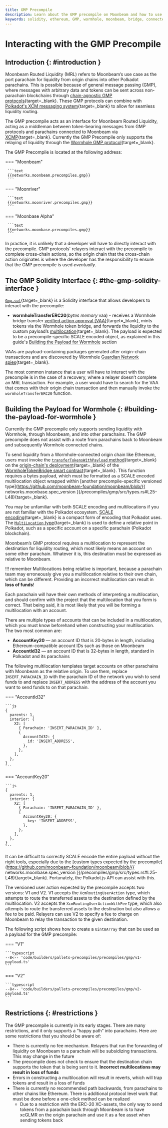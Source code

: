 ```yaml
---
title: GMP Precompile
description: Learn about the GMP precompile on Moonbeam and how to use it with the Moonbeam Routed Liquidity program provided by bridges like Wormhole.
keywords: solidity, ethereum, GMP, wormhole, moonbeam, bridge, connected, contracts, MRL
---
```


# Interacting with the GMP Precompile

## Introduction {: #introduction }

Moonbeam Routed Liquidity (MRL) refers to Moonbeam’s use case as the port parachain for liquidity from origin chains into other Polkadot parachains. This is possible because of general message passing (GMP), where messages with arbitrary data and tokens can be sent across non-parachain blockchains through [chain-agnostic GMP protocols](/builders/interoperability/protocols){target=\_blank}. These GMP protocols can combine with [Polkadot's XCM messaging system](/builders/interoperability/xcm/overview){target=\_blank} to allow for seamless liquidity routing.  

The GMP precompile acts as an interface for Moonbeam Routed Liquidity, acting as a middleman between token-bearing messages from GMP protocols and parachains connected to Moonbeam via [XCMP](/builders/interoperability/xcm/overview/#xcm-transport-protocols){target=\_blank}. Currently the GMP Precompile only supports the relaying of liquidity through the [Wormhole GMP protocol](/builders/interoperability/protocols/wormhole){target=\_blank}.  

The GMP Precompile is located at the following address:  

=== "Moonbeam"

     ```text
     {{networks.moonbeam.precompiles.gmp}}
     ```

=== "Moonriver"

     ```text
     {{networks.moonriver.precompiles.gmp}}
     ```

=== "Moonbase Alpha"

     ```text
     {{networks.moonbase.precompiles.gmp}}
     ```

In practice, it is unlikely that a developer will have to directly interact with the precompile. GMP protocols' relayers interact with the precompile to complete cross-chain actions, so the origin chain that the cross-chain action originates is where the developer has the responsibility to ensure that the GMP precompile is used *eventually*.  

## The GMP Solidity Interface {: #the-gmp-solidity-interface }

[`Gmp.sol`](https://github.com/moonbeam-foundation/moonbeam/blob/master/precompiles/gmp/Gmp.sol){target=\_blank} is a Solidity interface that allows developers to interact with the precompile:  

- **wormholeTransferERC20**(*bytes memory* vaa) - receives a Wormhole bridge transfer [verified action approval (VAA)](https://docs.wormhole.com/wormhole/explore-wormhole/vaa){target=\_blank}, mints tokens via the Wormhole token bridge, and forwards the liquidity to the custom payload’s [multilocation](/builders/interoperability/xcm/core-concepts/multilocations){target=\_blank}. The payload is expected to be a precompile-specific SCALE encoded object, as explained in this guide's [Building the Payload for Wormhole](#building-the-payload-for-wormhole) section

VAAs are payload-containing packages generated after origin-chain transactions and are discovered by Wormhole [Guardian Network spies](https://docs.wormhole.com/wormhole/explore-wormhole/guardian){target=\_blank}.

The most common instance that a user will have to interact with the precompile is in the case of a recovery, where a relayer doesn’t complete an MRL transaction. For example, a user would have to search for the VAA that comes with their origin chain transaction and then manually invoke the `wormholeTransferERC20` function.

## Building the Payload for Wormhole {: #building-the-payload-for-wormhole }

Currently the GMP precompile only supports sending liquidity with Wormhole, through Moonbeam, and into other parachains. The GMP precompile does not assist with a route from parachains back to Moonbeam and subsequently Wormhole connected chains.  

To send liquidity from a Wormhole-connected origin chain like Ethereum, users must invoke the [`transferTokensWithPayload` method](https://docs.wormhole.com/wormhole/explore-wormhole/vaa#token--message){target=\_blank} on the [origin-chain's deployment](https://docs.wormhole.com/wormhole/explore-wormhole/core-contracts#token-bridge){target=\_blank} of the [WormholeTokenBridge smart contract](https://github.com/wormhole-foundation/wormhole/blob/main/ethereum/contracts/bridge/interfaces/ITokenBridge.sol){target=\_blank}. This function requires a bytes payload, which must be formatted as a SCALE encoded multilocation object wrapped within [another precompile-specific versioned type](https://github.com/moonbeam-foundation/moonbeam/blob/{{ networks.moonbase.spec_version }}/precompiles/gmp/src/types.rs#L25-L48){target=\_blank}.

You may be unfamiliar with both SCALE encoding and multilocations if you are not familiar with the Polkadot ecosystem. [SCALE encoding](https://docs.substrate.io/reference/scale-codec){target=\_blank} is a compact form of encoding that Polkadot uses. The [`MultiLocation` type](https://wiki.polkadot.network/docs/learn-xcvm){target=\_blank} is used to define a relative point in Polkadot, such as a specific account on a specific parachain (Polkadot blockchain).  

Moonbeam’s GMP protocol requires a multilocation to represent the destination for liquidity routing, which most likely means an account on some other parachain. Whatever it is, this destination must be expressed as relative to Moonbeam.  

!!! remember
    Multilocations being relative is important, because a parachain team may erroneously give you a multilocation relative to their own chain, which can be different. Providing an incorrect multilocation can result in **loss of funds**!

Each parachain will have their own methods of interpreting a multilocation, and should confirm with the project that the multilocation that you form is correct. That being said, it is most likely that you will be forming a multilocation with an account.

There are multiple types of accounts that can be included in a multilocation, which you must know beforehand when constructing your multilocation. The two most common are:

- **AccountKey20** — an account ID that is 20-bytes in length, including Ethereum-compatible account IDs such as those on Moonbeam
- **AccountId32** — an account ID that is 32-bytes in length, standard in Polkadot and its parachains

The following multilocation templates target accounts on other parachains with Moonbeam as the relative origin. To use them, replace `INSERT_PARACHAIN_ID` with the parachain ID of the network you wish to send funds to and replace `INSERT_ADDRESS` with the address of the account you want to send funds to on that parachain.  

=== "AccountId32"

    ```js
    {
      parents: 1,
      interior: {
        X2: [
          { Parachain: 'INSERT_PARACHAIN_ID' },
          {
            AccountId32: {
              id: 'INSERT_ADDRESS',
            },
          },
        ],
      },
    }
    ```

=== "AccountKey20"

    ```js
    {
      parents: 1,
      interior: {
        X2: [
          { Parachain: 'INSERT_PARACHAIN_ID' },
          {
            AccountKey20: {
              key: 'INSERT_ADDRESS',
            },
          },
        ],
      },
    }
    ```

It can be difficult to correctly SCALE encode the entire payload without the right tools, especially due to the [custom types expected by the precompile](https://github.com/moonbeam-foundation/moonbeam/blob/{{ networks.moonbase.spec_version }}/precompiles/gmp/src/types.rs#L25-L48){target=\_blank}. Fortunately, the Polkadot.js API can assist with this.

The versioned user action expected by the precompile accepts two versions: V1 and V2. V1 accepts the `XcmRoutingUserAction` type, which attempts to route the transferred assets to the destination defined by the multilocation. V2 accepts the `XcmRoutingUserActionWithFee` type, which also attempts to route the transferred assets to the destination but also allows a fee to be paid. Relayers can use V2 to specify a fee to charge on Moonbeam to relay the transaction to the given destination.

The following script shows how to create a `Uint8Array` that can be used as a payload for the GMP precompile:  

=== "V1"

    ```typescript
    --8<-- 'code/builders/pallets-precompiles/precompiles/gmp/v1-payload.ts'
    ```

=== "V2"

    ```typescript
    --8<-- 'code/builders/pallets-precompiles/precompiles/gmp/v2-payload.ts'
    ```

## Restrictions {: #restrictions }

The GMP precompile is currently in its early stages. There are many restrictions, and it only supports a “happy path” into parachains. Here are some restrictions that you should be aware of:

- There is currently no fee mechanism. Relayers that run the forwarding of liquidity on Moonbeam to a parachain will be subsidizing transactions. This may change in the future
- The precompile does not check to ensure that the destination chain supports the token that is being sent to it. **Incorrect multilocations may result in loss of funds**
- Errors in constructing a multilocation will result in reverts, which will trap tokens and result in a loss of funds
- There is currently no recommended path backwards, from parachains to other chains like Ethereum. There is additional protocol level work that must be done before a one-click method can be realized
  - Due to a restriction with the ERC-20 XC-assets, the only way to send tokens from a parachain back through Moonbeam is to have xcGLMR on the origin parachain and use it as a fee asset when sending tokens back  
